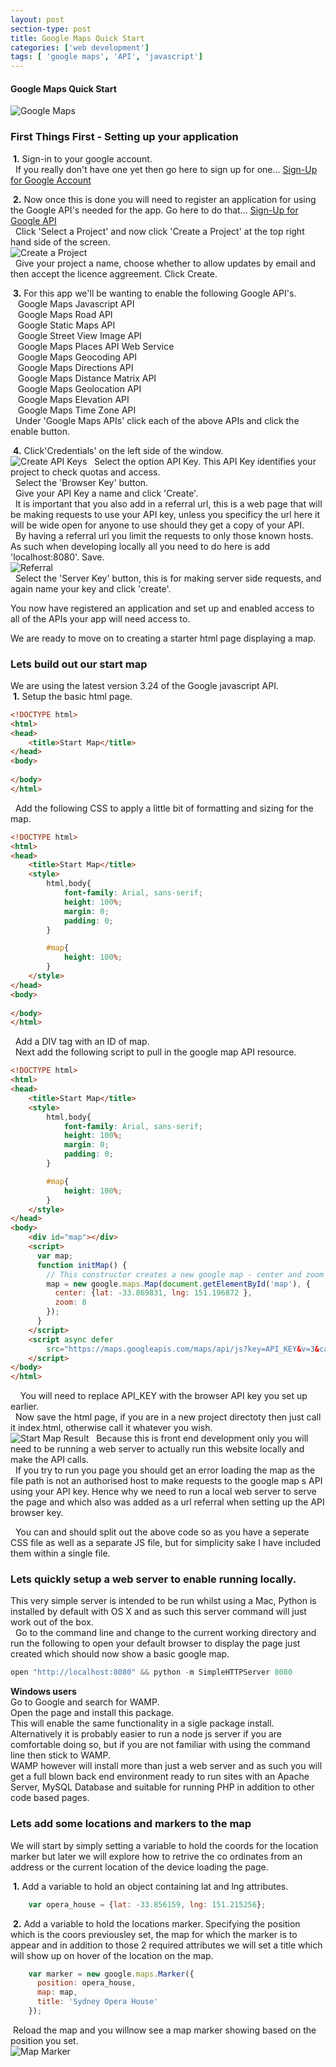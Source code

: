 ```yaml
---
layout: post
section-type: post
title: Google Maps Quick Start
categories: ['web development']
tags: [ 'google maps', 'API', 'javascript']
---
```



#### Google Maps Quick Start

![Google Maps](/img/Google_maps_logo.png "Google Maps")

### First Things First - Setting up your application

&nbsp;**1.** Sign-in to your google account.  
&nbsp;&nbsp;If you really don't have one yet then go here to sign up for one... [Sign-Up for Google Account](https://accounts.google.com)    

&nbsp;**2.** Now once this is done you will need to register an application for using the Google API's needed for the app. Go here to do that... [Sign-Up for Google API](https://console.developers.google.com)  
&nbsp;&nbsp;Click 'Select a Project' and now click 'Create a Project' at the top right hand side of the screen.  
![Create a Project](/img/create_google_project.png "Create a Project")  
&nbsp;&nbsp;Give your project a name, choose whether to allow updates by email and then accept the licence aggreement. Click Create.  

&nbsp;**3.** For this app we'll be wanting to enable the following Google API's.  
&nbsp;&nbsp;&nbsp;Google Maps Javascript API  
&nbsp;&nbsp;&nbsp;Google Maps Road API  
&nbsp;&nbsp;&nbsp;Google Static Maps API  
&nbsp;&nbsp;&nbsp;Google Street View Image API  
&nbsp;&nbsp;&nbsp;Google Maps Places API Web Service  
&nbsp;&nbsp;&nbsp;Google Maps Geocoding API  
&nbsp;&nbsp;&nbsp;Google Maps Directions API  
&nbsp;&nbsp;&nbsp;Google Maps Distance Matrix API  
&nbsp;&nbsp;&nbsp;Google Maps Geolocation API  
&nbsp;&nbsp;&nbsp;Google Maps Elevation API  
&nbsp;&nbsp;&nbsp;Google Maps Time Zone API  
&nbsp;&nbsp;Under 'Google Maps APIs' click each of the above APIs and click the enable button.  

&nbsp;**4.** Click'Credentials' on the left side of the window.  
![Create API Keys](/img/APIKeys.png "Create API Keys")
&nbsp;&nbsp;Select the option API Key.  This API Key identifies your project to check quotas and access.  
&nbsp;&nbsp;Select the 'Browser Key' button.  
&nbsp;&nbsp;Give your API Key a name and click 'Create'.  
&nbsp;&nbsp;It is important that you also add in a referral url, this is a web page that will be making requests to use your API key, unless you specificy the url here it will be wide open for anyone to use should they get a copy of your API.  
&nbsp;&nbsp;By having a referral url you limit the requests to only those known hosts. As such when developing locally all you need to do here is add 'localhost:8080'. Save.    
![Referral](/img/referral.png "Referral")  
&nbsp;&nbsp;Select the 'Server Key' button, this is for making server side requests, and again name your key and click 'create'.  

You now have registered an application and set up and enabled access to all of the APIs your app will need access to.  

We are ready to move on to creating a starter html page displaying a map.  


### Lets build out our start map

We are using the latest version 3.24 of the Google javascript API.  
&nbsp;**1.** Setup the basic html page.  


```html
<!DOCTYPE html>
<html>
<head>
	<title>Start Map</title>
</head>
<body>
	
</body>
</html>
```  


&nbsp;&nbsp;Add the following CSS to apply a little bit of formatting and sizing for the map.  

```html
<!DOCTYPE html>
<html>
<head>
	<title>Start Map</title>
	<style>
		html,body{
			font-family: Arial, sans-serif;
			height: 100%;
			margin: 0;
			padding: 0;
		}

		#map{
			height: 100%;
		}
	</style>
</head>
<body>
	
</body>
</html>  
```  


&nbsp;&nbsp;Add a DIV tag with an ID of map.  
&nbsp;&nbsp;Next add the following script to pull in the google map API resource.  


```html
<!DOCTYPE html>
<html>
<head>
	<title>Start Map</title>
	<style>
		html,body{
			font-family: Arial, sans-serif;
			height: 100%;
			margin: 0;
			padding: 0;
		}

		#map{
			height: 100%;
		}
	</style>
</head>
<body>
	<div id="map"></div>
    <script>
      var map;
      function initMap() {
        // This constructor creates a new google map - center and zoom are the only default arguments required.
        map = new google.maps.Map(document.getElementById('map'), {
          center: {lat: -33.869831, lng: 151.196872 },
		  zoom: 8
        });
      }
    </script>
    <script async defer
        src="https://maps.googleapis.com/maps/api/js?key=API_KEY&v=3&callback=initMap">
    </script>
</body>
</html> 
```  


&nbsp;&nbsp;&nbsp;&nbsp;You will need to replace API_KEY with the browser API key you set up earlier.  
&nbsp;&nbsp;Now save the html page, if you are in a new project directoty then just call it index.html, otherwise call it whatever you wish.  
![Start Map Result](/img/start_map.png "Start Map Result")
&nbsp;&nbsp;Because this is front end development only you will need to be running a web server to actually run this website locally and make the API calls.  
&nbsp;&nbsp;If you try to run you page you should get an error loading the map as the file path is not an authorised host to make requests to the google map s API using your API key. Hence why we need to run a local web server to serve the page and which also was added as a url referral when setting up the API browser key.  
 
&nbsp;&nbsp;You can and should split out the above code so as you have a seperate CSS file as well as a separate JS file, but for simplicity sake I have included them within a single file.



### Lets quickly setup a web server to enable running locally.  

This very simple server is intended to be run whilst using a Mac, Python is installed by default with OS X and as such this server command will just work out of the box.  
&nbsp;&nbsp;Go to the command line and change to the current working directory and run the following to open your default browser to display the page just created which should now show a basic google map.  
```javascript
open "http://localhost:8080" && python -m SimpleHTTPServer 8080
```


**Windows users**  
Go to Google and search for WAMP.  
Open the page and install this package.  
This will enable the same functionality in a sigle package install.    
Alternatively it is probably easier to run a node js server if you are comfortable doing so, but if you are not familiar with using the command line then stick to WAMP.  
WAMP however will install more than just a web server and as such you will get a full blown back end environment ready to run sites with an Apache Server, MySQL Database and suitable for running PHP in addition to other code based pages.  



### Lets add some locations and markers to the map

We will start by simply setting a variable to hold the coords for the location marker but later we will explore how to retrive the co ordinates from an address or the  current location of the device loading the page.  

&nbsp;**1.** Add a variable to hold an object containing lat and lng attributes.  


```javascript
	var opera_house = {lat: -33.856159, lng: 151.215256};
```  

&nbsp;**2.** Add a variable to hold the locations marker.  Specifying the position which is the coors previousley set, the map for which the marker is to appear and in addition to those 2 required attributes we will set a title which will show up on hover of the location on the map.  


```javascript
	var marker = new google.maps.Marker({
      position: opera_house,
      map: map,
      title: 'Sydney Opera House'
    });
```

&nbsp;Reload the map and you willnow see a map marker showing based on the position you set.  
![Map Marker](/img/marker.png "Map Marker")  














